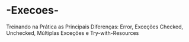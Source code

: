 # -Execoes-
Treinando na Prática as Principais Diferenças: Error, Exceções Checked, Unchecked, Múltiplas Exceções e Try-with-Resources
